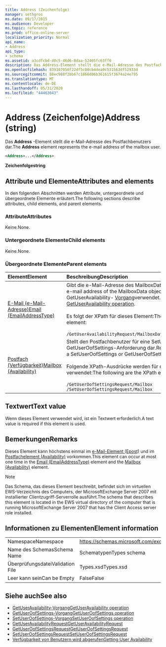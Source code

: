 ```yaml
---
title: Address (Zeichenfolge)
manager: sethgros
ms.date: 09/17/2015
ms.audience: Developer
ms.topic: reference
ms.prod: office-online-server
localization_priority: Normal
api_name:
- Address
api_type:
- schema
ms.assetid: a3cdfcbd-d0c5-46d6-8daa-52405fc63ff0
description: Das Address-Element stellt die e-Mail-Adresse des Postfachbenutzers dar.
ms.openlocfilehash: 839107050f22df5c00cb4dea9c531563df52933d
ms.sourcegitcommit: 88ec988f2bb67c1866d06b361615f3674a24e795
ms.translationtype: MT
ms.contentlocale: de-DE
ms.lasthandoff: 05/31/2020
ms.locfileid: "44463643"
---
```

# <a name="address-string"></a><span data-ttu-id="49802-103">Address (Zeichenfolge)</span><span class="sxs-lookup"><span data-stu-id="49802-103">Address (string)</span></span>

<span data-ttu-id="49802-104">Das **Address** -Element stellt die e-Mail-Adresse des Postfachbenutzers dar.</span><span class="sxs-lookup"><span data-stu-id="49802-104">The **Address** element represents the e-mail address of the mailbox user.</span></span> 
  
```xml
<Address>...</Address>
```

 <span data-ttu-id="49802-105">**Zeichenfolge**</span><span class="sxs-lookup"><span data-stu-id="49802-105">**string**</span></span>
## <a name="attributes-and-elements"></a><span data-ttu-id="49802-106">Attribute und Elemente</span><span class="sxs-lookup"><span data-stu-id="49802-106">Attributes and elements</span></span>

<span data-ttu-id="49802-107">In den folgenden Abschnitten werden Attribute, untergeordnete und übergeordnete Elemente erläutert.</span><span class="sxs-lookup"><span data-stu-id="49802-107">The following sections describe attributes, child elements, and parent elements.</span></span>
  
### <a name="attributes"></a><span data-ttu-id="49802-108">Attribute</span><span class="sxs-lookup"><span data-stu-id="49802-108">Attributes</span></span>

<span data-ttu-id="49802-109">Keine.</span><span class="sxs-lookup"><span data-stu-id="49802-109">None.</span></span>
  
### <a name="child-elements"></a><span data-ttu-id="49802-110">Untergeordnete Elemente</span><span class="sxs-lookup"><span data-stu-id="49802-110">Child elements</span></span>

<span data-ttu-id="49802-111">Keine.</span><span class="sxs-lookup"><span data-stu-id="49802-111">None.</span></span>
  
### <a name="parent-elements"></a><span data-ttu-id="49802-112">Übergeordnete Elemente</span><span class="sxs-lookup"><span data-stu-id="49802-112">Parent elements</span></span>

|<span data-ttu-id="49802-113">**Element**</span><span class="sxs-lookup"><span data-stu-id="49802-113">**Element**</span></span>|<span data-ttu-id="49802-114">**Beschreibung**</span><span class="sxs-lookup"><span data-stu-id="49802-114">**Description**</span></span>|
|:-----|:-----|
|[<span data-ttu-id="49802-115">E-Mail (e-Mail-Adresse)</span><span class="sxs-lookup"><span data-stu-id="49802-115">Email (EmailAddressType)</span></span>](email-emailaddresstype.md) <br/> |<span data-ttu-id="49802-116">Gibt die e-Mail-Adresse des MailboxData-Objekts an.</span><span class="sxs-lookup"><span data-stu-id="49802-116">Specifies the e-mail address of the MailboxData object.</span></span> <span data-ttu-id="49802-117">Dieses Element wird im GetUserAvailability- [Vorgang](getuseravailability-operation.md)verwendet.</span><span class="sxs-lookup"><span data-stu-id="49802-117">This element is used in the [GetUserAvailability operation](getuseravailability-operation.md).</span></span><br/><br/> <span data-ttu-id="49802-118">Es folgt der XPath für dieses Element:</span><span class="sxs-lookup"><span data-stu-id="49802-118">The following is the XPath to this element:</span></span><br/><br/>  `/GetUserAvailabilityRequest/MailboxDataArray/MailboxData[i]/Email` <br/> |
|[<span data-ttu-id="49802-119">Postfach (Verfügbarkeit)</span><span class="sxs-lookup"><span data-stu-id="49802-119">Mailbox (Availability)</span></span>](mailbox-availability.md) <br/> | <span data-ttu-id="49802-120">Stellt den Postfachbenutzer für eine SetUserOofSettings-oder GetUserOofSettings-Anforderung dar.</span><span class="sxs-lookup"><span data-stu-id="49802-120">Represents the mailbox user for a SetUserOofSettings or GetUserOofSettings request.</span></span><br/><br/>  <span data-ttu-id="49802-121">Folgende XPath-Ausdrücke werden für dieses Element verwendet:</span><span class="sxs-lookup"><span data-stu-id="49802-121">The following are the XPath expressions to this element:</span></span><br/><br/>  `/GetUserOofSettingsRequest/Mailbox` <br/>  `/SetUserOofSettingsRequest/Mailbox` <br/> |
   
## <a name="text-value"></a><span data-ttu-id="49802-122">Textwert</span><span class="sxs-lookup"><span data-stu-id="49802-122">Text value</span></span>

<span data-ttu-id="49802-123">Wenn dieses Element verwendet wird, ist ein Textwert erforderlich.</span><span class="sxs-lookup"><span data-stu-id="49802-123">A text value is required if this element is used.</span></span>
  
## <a name="remarks"></a><span data-ttu-id="49802-124">Bemerkungen</span><span class="sxs-lookup"><span data-stu-id="49802-124">Remarks</span></span>

<span data-ttu-id="49802-125">Dieses Element kann höchstens einmal im [e-Mail-Element (Epost)](email-emailaddresstype.md) und im [Postfachelement (Availability)](mailbox-availability.md) vorkommen.</span><span class="sxs-lookup"><span data-stu-id="49802-125">This element can occur at most one time in the [Email (EmailAddressType)](email-emailaddresstype.md) element and the [Mailbox (Availability)](mailbox-availability.md) element.</span></span> 
  
> [!NOTE]
> <span data-ttu-id="49802-126">Das Schema, das dieses Element beschreibt, befindet sich im virtuellen EWS-Verzeichnis des Computers, der MicrosoftExchange Server 2007 mit installierter Clientzugriff-Serverrolle ausführt.</span><span class="sxs-lookup"><span data-stu-id="49802-126">The schema that describes this element is located in the EWS virtual directory of the computer that is running MicrosoftExchange Server 2007 that has the Client Access server role installed.</span></span> 
  
## <a name="element-information"></a><span data-ttu-id="49802-127">Informationen zu Elementen</span><span class="sxs-lookup"><span data-stu-id="49802-127">Element information</span></span>

|||
|:-----|:-----|
|<span data-ttu-id="49802-128">Namespace</span><span class="sxs-lookup"><span data-stu-id="49802-128">Namespace</span></span>  <br/> |https://schemas.microsoft.com/exchange/services/2006/types  <br/> |
|<span data-ttu-id="49802-129">Name des Schemas</span><span class="sxs-lookup"><span data-stu-id="49802-129">Schema Name</span></span>  <br/> |<span data-ttu-id="49802-130">Schematypen</span><span class="sxs-lookup"><span data-stu-id="49802-130">Types schema</span></span>  <br/> |
|<span data-ttu-id="49802-131">Überprüfungsdatei</span><span class="sxs-lookup"><span data-stu-id="49802-131">Validation File</span></span>  <br/> |<span data-ttu-id="49802-132">Types.xsd</span><span class="sxs-lookup"><span data-stu-id="49802-132">Types.xsd</span></span>  <br/> |
|<span data-ttu-id="49802-133">Leer kann sein</span><span class="sxs-lookup"><span data-stu-id="49802-133">Can be Empty</span></span>  <br/> |<span data-ttu-id="49802-134">False</span><span class="sxs-lookup"><span data-stu-id="49802-134">False</span></span>  <br/> |
   
## <a name="see-also"></a><span data-ttu-id="49802-135">Siehe auch</span><span class="sxs-lookup"><span data-stu-id="49802-135">See also</span></span>

- [<span data-ttu-id="49802-136">GetUserAvailability-Vorgang</span><span class="sxs-lookup"><span data-stu-id="49802-136">GetUserAvailability operation</span></span>](getuseravailability-operation.md)
- [<span data-ttu-id="49802-137">GetUserOofSettings-Vorgang</span><span class="sxs-lookup"><span data-stu-id="49802-137">GetUserOofSettings operation</span></span>](getuseroofsettings-operation.md)
- [<span data-ttu-id="49802-138">SetUserOofSettings-Vorgang</span><span class="sxs-lookup"><span data-stu-id="49802-138">SetUserOofSettings operation</span></span>](setuseroofsettings-operation.md)
- [<span data-ttu-id="49802-139">GetUserAvailabilityRequest</span><span class="sxs-lookup"><span data-stu-id="49802-139">GetUserAvailabilityRequest</span></span>](getuseravailabilityrequest.md)
- [<span data-ttu-id="49802-140">GetUserOofSettingsRequest</span><span class="sxs-lookup"><span data-stu-id="49802-140">GetUserOofSettingsRequest</span></span>](getuseroofsettingsrequest.md)
- [<span data-ttu-id="49802-141">SetUserOofSettingsRequest</span><span class="sxs-lookup"><span data-stu-id="49802-141">SetUserOofSettingsRequest</span></span>](setuseroofsettingsrequest.md)
- [<span data-ttu-id="49802-142">Verfügbarkeit von Benutzern wird abgerufen</span><span class="sxs-lookup"><span data-stu-id="49802-142">Getting User Availability</span></span>](https://msdn.microsoft.com/library/d4133fcb-9b0f-4e6b-aadf-a389da83516a%28Office.15%29.aspx)

